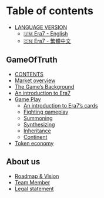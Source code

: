 # Table of contents

* [LANGUAGE VERSION](README.md)
  * [🇺🇲 Era7 - English](language-version/era7-english.md)
  * [🇨🇳 Era7 - 繁體中文](https://jt0.gitbook.io/copy-of-gameoftruth/)

## GameOfTruth

* [CONTENTS](<README (1).md>)
* [Market overview](gameoftruth/market-overview.md)
* [The Game’s Background](gameoftruth/background-of-the-game.md)
* [An introduction to Era7](<README (1) (1).md>)
* [Game Play](gameoftruth/game-play/README.md)
  * [An introduction to Era7’s cards](gameoftruth/game-play/an-introduction-to-era7cards.md)
  * [Fighting gameplay](gameoftruth/game-play/fighting-gameplay.md)
  * [Summoning](gameoftruth/game-play/summoning.md)
  * [Synthesizing](gameoftruth/game-play/synthesizing.md)
  * [Inheritance](gameoftruth/game-play/inheritance.md)
  * [Continent](gameoftruth/game-play/continent.md)
* [Token economy](gameoftruth/token-economy.md)

## About us

* [Roadmap & Vision](about-us/roadmap-and-vision.md)
* [Team Member](aboutours/team-member.md)
* [Legal statement](aboutours/legal-statement.md)

